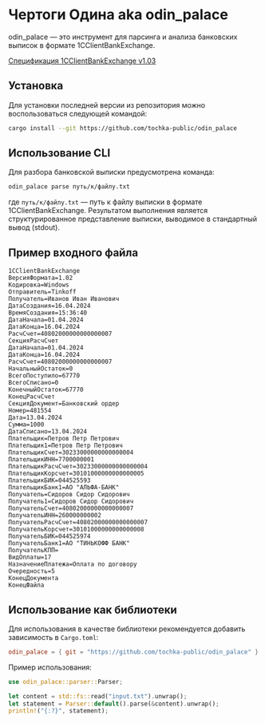 # Чертоги Одина aka odin_palace

odin_palace — это инструмент для парсинга и анализа банковских выписок в формате 1CClientBankExchange.

[Спецификация 1CClientBankExchange v1.03](https://v8.1c.ru/tekhnologii/obmen-dannymi-i-integratsiya/standarty-i-formaty/standart-obmena-s-sistemami-klient-banka/formaty-obmena/)

## Установка

Для установки последней версии из репозитория можно воспользоваться следующей командой:

```bash
cargo install --git https://github.com/tochka-public/odin_palace
```

## Использование CLI

Для разбора банковской выписки предусмотрена команда:

```bash
odin_palace parse путь/к/файлу.txt
```

где `путь/к/файлу.txt` — путь к файлу выписки в формате 1CClientBankExchange. Результатом выполнения является структурированное представление выписки, выводимое в стандартный вывод (stdout).

## Пример входного файла

```
1CClientBankExchange
ВерсияФормата=1.02
Кодировка=Windows
Отправитель=Tinkoff
Получатель=Иванов Иван Иванович
ДатаСоздания=16.04.2024
ВремяСоздания=15:36:40
ДатаНачала=01.04.2024
ДатаКонца=16.04.2024
РасчСчет=40802000000000000007
СекцияРасчСчет
ДатаНачала=01.04.2024
ДатаКонца=16.04.2024
РасчСчет=40802000000000000007
НачальныйОстаток=0
ВсегоПоступило=67770
ВсегоСписано=0
КонечныйОстаток=67770
КонецРасчСчет
СекцияДокумент=Банковский ордер
Номер=481554
Дата=13.04.2024
Сумма=1000
ДатаСписано=13.04.2024
Плательщик=Петров Петр Петрович
Плательщик1=Петров Петр Петрович
ПлательщикСчет=30233000000000000004
ПлательщикИНН=7700000001
ПлательщикРасчСчет=30233000000000000004
ПлательщикКорсчет=30101000000000000005
ПлательщикБИК=044525593
ПлательщикБанк1=АО "АЛЬФА-БАНК"
Получатель=Сидоров Сидор Сидорович
Получатель1=Сидоров Сидор Сидорович
ПолучательСчет=40802000000000000007
ПолучательИНН=260000000002
ПолучательРасчСчет=40802000000000000007
ПолучательКорсчет=30101000000000000008
ПолучательБИК=044525974
ПолучательБанк1=АО "ТИНЬКОФФ БАНК"
ПолучательКПП=
ВидОплаты=17
НазначениеПлатежа=Оплата по договору
Очередность=5
КонецДокумента
КонецФайла
```

## Использование как библиотеки

Для использования в качестве библиотеки рекомендуется добавить зависимость в `Cargo.toml`:

```toml
odin_palace = { git = "https://github.com/tochka-public/odin_palace" }
```

Пример использования:

```rust
use odin_palace::parser::Parser;

let content = std::fs::read("input.txt").unwrap();
let statement = Parser::default().parse(&content).unwrap();
println!("{:?}", statement);
```
